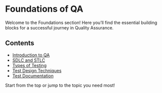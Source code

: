 # Foundations of QA

Welcome to the Foundations section! Here you’ll find the essential building blocks for a successful journey in Quality Assurance.

## Contents

- [Introduction to QA](01-introduction-to-qa.md)
- [SDLC and STLC](02-sdlc-and-stlc.md)
- [Types of Testing](03-types-of-testing.md)
- [Test Design Techniques](04-test-design-techniques.md)
- [Test Documentation](05-test-documentation.md)

Start from the top or jump to the topic you need most!

